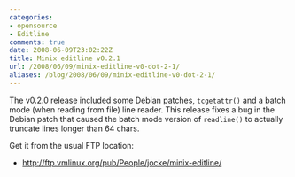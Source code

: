 ```yaml
---
categories:
- opensource
- Editline
comments: true
date: 2008-06-09T23:02:22Z
title: Minix editline v0.2.1
url: /2008/06/09/minix-editline-v0-dot-2-1/
aliases: /blog/2008/06/09/minix-editline-v0-dot-2-1/
---
```


The v0.2.0 release included some Debian patches, `tcgetattr()` and a
batch mode (when reading from file) line reader.  This release fixes a
bug in the Debian patch that caused the batch mode version of
`readline()` to actually truncate lines longer than 64 chars.

Get it from the usual FTP location:

* http://ftp.vmlinux.org/pub/People/jocke/minix-editline/
